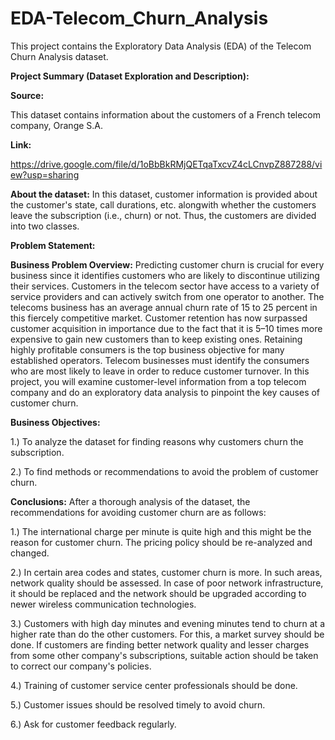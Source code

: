 # EDA-Telecom_Churn_Analysis
This project contains the Exploratory Data Analysis (EDA) of the Telecom Churn Analysis dataset.

**Project Summary (Dataset Exploration and Description):**

**Source:**

This dataset contains information about the customers of a French telecom company, Orange S.A.

**Link:**

https://drive.google.com/file/d/1oBbBkRMjQETqaTxcvZ4cLCnvpZ887288/view?usp=sharing


**About the dataset:**
In this dataset, customer information is provided about the customer's state, call durations, etc. alongwith whether the customers leave the subscription (i.e., churn) or not. Thus, the customers are divided into two classes.


**Problem Statement:**

**Business Problem Overview:**
Predicting customer churn is crucial for every business since it identifies customers who are likely to discontinue utilizing their services. Customers in the telecom sector have access to a variety of service providers and can actively switch from one operator to another. The telecoms business has an average annual churn rate of 15 to 25 percent in this fiercely competitive market. Customer retention has now surpassed customer acquisition in importance due to the fact that it is 5–10 times more expensive to gain new customers than to keep existing ones.
Retaining highly profitable consumers is the top business objective for many established operators. Telecom businesses must identify the consumers who are most likely to leave in order to reduce customer turnover. In this project, you will examine customer-level information from a top telecom company and do an exploratory data analysis to pinpoint the key causes of customer churn.


**Business Objectives:**

1.) To analyze the dataset for finding reasons why customers churn the subscription.

2.) To find methods or recommendations to avoid the problem of customer churn.

**Conclusions:**
After a thorough analysis of the dataset, the recommendations for avoiding customer churn are as follows:

1.) The international charge per minute is quite high and this might be the reason for customer churn. The pricing policy should be re-analyzed and changed.

2.) In certain area codes and states, customer churn is more. In such areas, network quality should be assessed. In case of poor network infrastructure, it should be replaced and the network should be upgraded according to newer wireless communication technologies.

3.) Customers with high day minutes and evening minutes tend to churn at a higher rate than do the other customers. For this, a market survey should be done. If customers are finding better network quality and lesser charges from some other company's subscriptions, suitable action should be taken to correct our company's policies.

4.) Training of customer service center professionals should be done.

5.) Customer issues should be resolved timely to avoid churn.

6.) Ask for customer feedback regularly.
